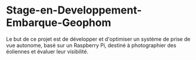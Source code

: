 # Stage-en-Developpement-Embarque-Geophom
Le but de ce projet est de développer et d'optimiser un système de prise de vue autonome, basé sur un Raspberry Pi, destiné à photographier des éoliennes et évaluer leur visibilité.
